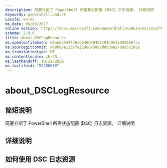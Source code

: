 ```yaml
---
description: 简要介绍了 PowerShell 所需状态配置 (DSC) 日志资源。 详细说明
keywords: powershell,cmdlet
Locale: en-US
ms.date: 06/09/2017
online version: https://docs.microsoft.com/powershell/module/microsoft.powershell.core/about/about_dsclogresource?view=powershell-5.1&WT.mc_id=ps-gethelp
schema: 2.0.0
title: about_DSCLogResource
ms.openlocfilehash: 68aa67544f4bc6b46008452c91d9e55593056fcc
ms.sourcegitcommit: ae8b89e12c6fa2108075888dd6da92788d6c2888
ms.translationtype: MT
ms.contentlocale: zh-CN
ms.lasthandoff: 10/21/2020
ms.locfileid: "93200650"
---
```

# <a name="about_dsclogresource"></a>about_DSCLogResource

## <a name="short-description"></a>简短说明

简要介绍了 PowerShell 所需状态配置 (DSC) 日志资源。 详细说明

## <a name="long-description"></a>详细说明

## <a name="how-to-use-the-dsc-log-resource"></a>如何使用 DSC 日志资源
